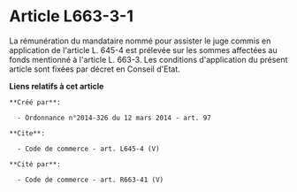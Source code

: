 # Article L663-3-1

La rémunération du mandataire nommé pour assister le juge commis en application de l'article L. 645-4 est prélevée sur les
sommes affectées au fonds mentionné à l'article L. 663-3. Les conditions d'application du présent article sont fixées par
décret en Conseil d'Etat.

**Liens relatifs à cet article**

	**Créé par**:

	  - Ordonnance n°2014-326 du 12 mars 2014 - art. 97

	**Cite**:

	  - Code de commerce - art. L645-4 (V)

	**Cité par**:

	  - Code de commerce - art. R663-41 (V)
